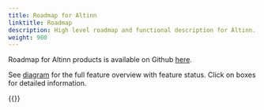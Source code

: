 ```yaml
---
title: Roadmap for Altinn
linktitle: Roadmap
description: High level roadmap and functional description for Altinn.
weight: 900
---
```


Roadmap for Altinn products is available on Github [here](https://github.com/digdir/roadmap?tab=readme-ov-file).

See [diagram](productfeatures.drawio.svg) for the full feature overview with feature status. Click on boxes for detailed information.


{{<children />}}
